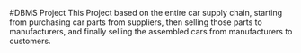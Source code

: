 #DBMS Project
This Project based on the entire car supply chain, starting from purchasing car parts from suppliers, then selling those parts to manufacturers, and finally selling the assembled cars from manufacturers to customers.

